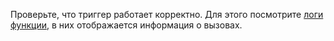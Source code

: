 Проверьте, что триггер работает корректно. Для этого посмотрите [логи функции](../../functions/operations/function/function-logs.md), в них отображается информация о вызовах.
